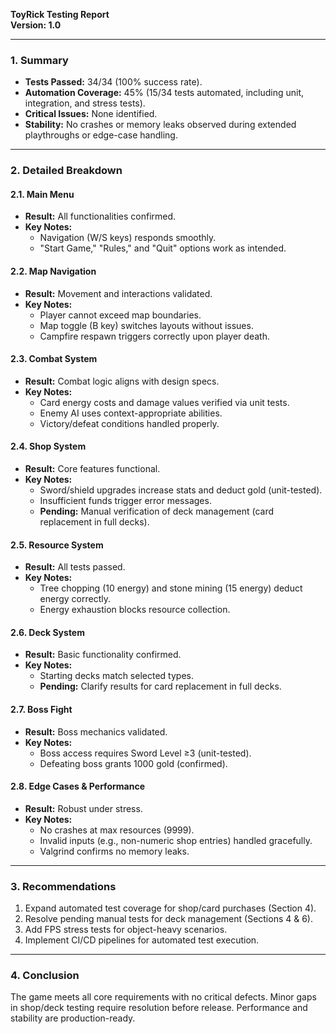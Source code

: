 **ToyRick Testing Report**  
**Version: 1.0**  

---
### **1. Summary**  
- **Tests Passed:** 34/34 (100% success rate).  
- **Automation Coverage:** 45% (15/34 tests automated, including unit, integration, and stress tests).  
- **Critical Issues:** None identified.  
- **Stability:** No crashes or memory leaks observed during extended playthroughs or edge-case handling.  

---

### **2. Detailed Breakdown**  

#### **2.1. Main Menu**  
- **Result:** All functionalities confirmed.  
- **Key Notes:**  
  - Navigation (W/S keys) responds smoothly.  
  - "Start Game," "Rules," and "Quit" options work as intended.  

#### **2.2. Map Navigation**  
- **Result:** Movement and interactions validated.  
- **Key Notes:**  
  - Player cannot exceed map boundaries.  
  - Map toggle (B key) switches layouts without issues.  
  - Campfire respawn triggers correctly upon player death.  

#### **2.3. Combat System**  
- **Result:** Combat logic aligns with design specs.  
- **Key Notes:**  
  - Card energy costs and damage values verified via unit tests.  
  - Enemy AI uses context-appropriate abilities.  
  - Victory/defeat conditions handled properly.  

#### **2.4. Shop System**  
- **Result:** Core features functional.  
- **Key Notes:**  
  - Sword/shield upgrades increase stats and deduct gold (unit-tested).  
  - Insufficient funds trigger error messages.  
  - **Pending:** Manual verification of deck management (card replacement in full decks).  

#### **2.5. Resource System**  
- **Result:** All tests passed.  
- **Key Notes:**  
  - Tree chopping (10 energy) and stone mining (15 energy) deduct energy correctly.  
  - Energy exhaustion blocks resource collection.  

#### **2.6. Deck System**  
- **Result:** Basic functionality confirmed.  
- **Key Notes:**  
  - Starting decks match selected types.  
  - **Pending:** Clarify results for card replacement in full decks.  

#### **2.7. Boss Fight**  
- **Result:** Boss mechanics validated.  
- **Key Notes:**  
  - Boss access requires Sword Level ≥3 (unit-tested).  
  - Defeating boss grants 1000 gold (confirmed).  

#### **2.8. Edge Cases & Performance**  
- **Result:** Robust under stress.  
- **Key Notes:**  
  - No crashes at max resources (9999).  
  - Invalid inputs (e.g., non-numeric shop entries) handled gracefully.  
  - Valgrind confirms no memory leaks.  

---

### **3. Recommendations**  
1. Expand automated test coverage for shop/card purchases (Section 4).  
2. Resolve pending manual tests for deck management (Sections 4 & 6).  
3. Add FPS stress tests for object-heavy scenarios.  
4. Implement CI/CD pipelines for automated test execution.  

---

### **4. Conclusion**  
The game meets all core requirements with no critical defects. Minor gaps in shop/deck testing require resolution before release. Performance and stability are production-ready.  
